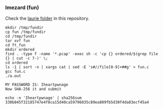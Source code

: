 ### lmezard (fun)

Check the [laurie folder](./thor/) in this repository.


```shell
mkdir /tmp/fundir
cp fun /tmp/fundir
cd /tmp/fundir
tar xvf fun
cd ft_fun
mkdir ordered
find . -type f -name '*.pcap' -exec sh -c 'cp {} ordered/$(grep file {} | cut -c 7-)' \;
cd ordered
ls -1 | sort -n | xargs cat | sed -E 's#//file[0-9]+##g' > fun.c
gcc fun.c
./a.out
```

```shell
MY PASSWORD IS: Iheartpwnage
Now SHA-256 it and submit
```

```shell
echo -n 'Iheartpwnage' | sha256sum
330b845f32185747e4f8ca15d40ca59796035c89ea809fb5d30f4da83ecf45a4
```
